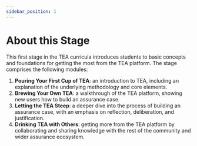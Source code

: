 ```yaml
---
sidebar_position: 1
---
```


# About this Stage

This first stage in the TEA curricula introduces students to basic concepts and foundations for getting the most from the TEA platform. The stage comprises the following modules:

1. **Pouring Your First Cup of TEA**: an introduction to TEA, including an explanation of the underlying methodology and core elements.
2. **Brewing Your Own TEA**: a walkthrough of the TEA platform, showing new users how to build an assurance case.
3. **Letting the TEA Steep**: a deeper dive into the process of building an assurance case, with an emphasis on reflection, deliberation, and justification.
4. **Drinking TEA with Others**: getting more from the TEA platform by collaborating and sharing knowledge with the rest of the community and wider assurance ecosystem.